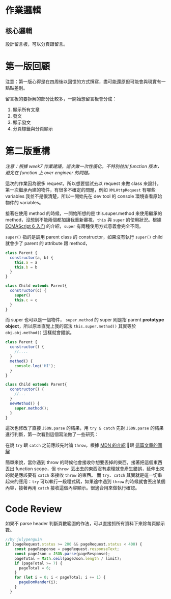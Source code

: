 # 作業邏輯

## 核心邏輯
設計留言板，可以分頁跟留言。

# 第一版回顧
注意：第一版心得是在四周後以回憶的方式撰寫，盡可能還原但可能會與現實有一點點差別。

留言板的要拆解的部分比較多，一開始想留言板會分成：
1. 顯示所有文章
2. 發文
3. 顯示發文
4. 分頁標籤與分頁顯示

# 第二版重構
*注意：根據 week7 作業建議，這次做一次性優化，不特別拉出 function 版本，避免在 function 上 over engineer 的問題。*

這次的作業因為很多 request，所以想要嘗試去以 request 來做 class 來設計，第一次繼承內建的物件，有很多不確定的問題，例如 `XMLHttpRequest` 有哪些 variables 我並不是很清楚，所以一開始先在 dev tool 的 console 環境查看原始物件的 variables。

接著在使用 method 的時候，一開始所想的是 this.super.method 來使用繼承的 method，沒想到不能兩個都加讓我重新審視，`this` 與 `super` 的使用狀況。根據 [ECMAScript 6 入门](http://es6.ruanyifeng.com/#docs/class-extends#super-%E5%85%B3%E9%94%AE%E5%AD%97) 的介紹，`super` 有兩種使用方式意義會完全不同。

`super()` 指的是調用 parent class 的 constructor，如果沒有執行 `super()` child 就會少了 parent 的 attribute 跟 method，

```javascript
class Parent {
  constructor(a, b) {
    this.a = a
    this.b = b
  }
}

class Child extends Parent{
  constructor(c) {
    super()
    this.c = c
  }
}
```

而 super 也可以是一個物件， `super.method` 的 super 則是指 parent **prototype object**，所以原本直覺上我的寫法 `this.super.method()` 其實等於 `obj.obj.method()` 這樣就會錯誤。

```javascript
class Parent {
  constructor() {
    //....
  }
  method() {
    console.log('HI');
  }
}

class Child extends Parent{
  constructor() {
    //...
  }
  newMethod() {
    super.method();
  }
}
```
這次也修改了直接 `JSON.parse` 的結果，用 `try & catch` 先對 `JSON.parse` 的結果進行判斷，第一次看到這個寫法做了一些研究：

在說 `try` 跟 `catch` 之前應該先討論 `throw`，根據 [MDN 的介紹](https://developer.mozilla.org/zh-TW/docs/Web/JavaScript/Guide/Control_flow_and_error_handling) 跟 [這篇文章的圖解](https://ithelp.ithome.com.tw/articles/10208079)

簡單來說，當你遇到 throw 的時候他會接收你想要丟掉的東西，接著把這個東西丟出 function scope，但 `throw `丟出去的東西沒有處理就會產生錯誤，延伸出來的就是應該要有 `catch` 來接收 `throw` 的東西。
而 `try`、`catch` 其實就是這一切串起來的應用：`try` 可以執行一段程式碼，如果途中遇到 `throw` 的時候就會丟出某個內容，接著再用 `catch` 接收這個內容顯示。很適合用來做執行確認。

# Code Review
如果不 parse header 判斷頁數範圍的作法，可以直接抓所有資料下來除每頁顯示數。
```javascript
//by julypenguin
if (pageRequest.status >= 200 && pageRequest.status < 400) {
    const pageResponse = pageRequest.responseText;
    const pageJson = JSON.parse(pageResponse);
    pageTotal = Math.ceil(pageJson.length / limit);
    if (pageTotal >= 7) {
      pageTotal = 6;
    }
    for (let i = 0; i < pageTotal; i += 1) {
      pageDomRander(i);
    }
  }
```
